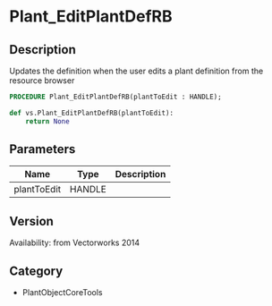# Plant_EditPlantDefRB

## Description
Updates the definition when the user edits a plant definition from the resource browser

```pascal
PROCEDURE Plant_EditPlantDefRB(plantToEdit : HANDLE);
```

```python
def vs.Plant_EditPlantDefRB(plantToEdit):
    return None
```

## Parameters
|Name|Type|Description|
|---|---|---|
|plantToEdit|HANDLE|   |

## Version
Availability: from Vectorworks 2014

## Category
* PlantObjectCoreTools

